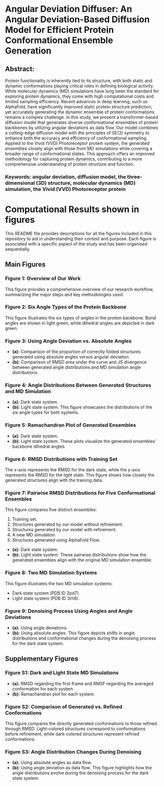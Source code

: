 # Angular Deviation Diffuser: An Angular Deviation-Based Diffusion Model for Efficient Protein Conformational Ensemble Generation
## Abstract:
Protein functionality is inherently tied to its structure, with both static and dynamic conformations playing critical roles in defining biological activity. While molecular dynamics (MD) simulations have long been the standard for exploring protein dynamics, they come with high computational costs and limited sampling efficiency. Recent advances in deep learning, such as AlphaFold, have significantly improved static protein structure prediction, yet accurately generating the dynamic ensemble of protein conformations remains a complex challenge. In this study, we present a transformer-based diffusion model that generates diverse conformational ensembles of protein backbones by utilizing angular deviations as data flow. Our model combines a cutting-edge diffusion model with the principles of SE(3) symmetry to enhance both the accuracy and efficiency of conformational sampling. Applied to the Vivid (VVD) Photoreceptor protein system, the generated ensembles closely align with those from MD simulations while covering a broader range of conformational states. This approach offers an improved methodology for capturing protein dynamics, contributing to a more comprehensive understanding of protein structure and function.
### Keywords: angular deviation, diffusion model, the three-dimensional (3D) structure, molecular dynamics (MD) simulation, the Vivid (VVD) Photoreceptor protein

# Computational Results shown in figures

This README file provides descriptions for all the figures included in this repository to aid in understanding their context and purpose. Each figure is associated with a specific aspect of the study and has been organized sequentially.

## Main Figures

### Figure 1: Overview of Our Work
This figure provides a comprehensive overview of our research workflow, summarizing the major steps and key methodologies used.

### Figure 2: Six Angle Types of the Protein Backbone
This figure illustrates the six types of angles in the protein backbone. Bond angles are shown in light green, while dihedral angles are depicted in dark green.

### Figure 3: Using Angle Deviation vs. Absolute Angles
- **(a):** Comparison of the proportion of correctly folded structures generated using absolute angles versus angular deviation.
- **(b):** Comparison of RMSD area under the curve and JS divergence between generated angle distributions and MD simulation angle distributions.

### Figure 4: Angle Distributions Between Generated Structures and MD Simulation
- **(a):** Dark state system.
- **(b):** Light state system.
This figure showcases the distributions of the six angle types for both systems.

### Figure 5: Ramachandran Plot of Generated Ensembles
- **(a):** Dark state system.
- **(b):** Light state system.
These plots visualize the generated ensembles' backbone dihedral angles.

### Figure 6: RMSD Distributions with Training Set
The x-axis represents the RMSD for the dark state, while the y-axis represents the RMSD for the light state. This figure shows how closely the generated structures align with the training data.

### Figure 7: Pairwise RMSD Distributions for Five Conformational Ensembles
This figure compares five distinct ensembles:
1. Training set.
2. Structures generated by our model without refinement.
3. Structures generated by our model with refinement.
4. A new MD simulation.
5. Structures generated using AlphaFold Flow.

- **(a):** Dark state system.
- **(b):** Light state system.
These pairwise distributions show how the generated ensembles align with the original MD simulation ensemble.

### Figure 8: Two MD Simulation Systems
This figure illustrates the two MD simulation systems:
- Dark state system (PDB ID 2pd7).
- Light state system (PDB ID 3rh8).

### Figure 9: Denoising Process Using Angles and Angle Deviations
- **(a):** Using angle deviations.
- **(b):** Using absolute angles.
This figure depicts shifts in angle distributions and conformational changes during the denoising process for the dark state system.

## Supplementary Figures

### Figure S1: Dark and Light State MD Simulations
- **(a):** RMSD regarding the first frame and RMSF regarding the averaged conformation for each system.
- **(b):** Ramachandran plot for each system.

### Figure S2: Comparison of Generated vs. Refined Conformations
This figure compares the directly generated conformations to those refined through RMSD. Light-colored structures correspond to conformations before refinement, while dark-colored structures represent refined conformations.

### Figure S3: Angle Distribution Changes During Denoising
- **(a):** Using absolute angles as data flow.
- **(b):** Using angle deviation as data flow.
This figure highlights how the angle distributions evolve during the denoising process for the dark state system.




